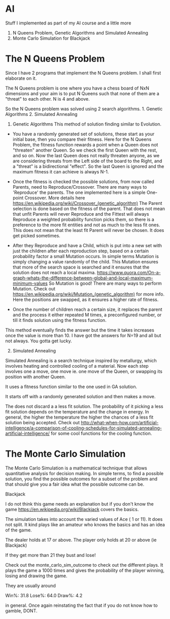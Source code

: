AI
==
Stuff I implemented as part of my AI course and a little more

1. N Queens Problem, Genetic Algorithms and Simulated Annealing
2. Monte Carlo Simulation for Blackjack

# The N Queens Problem

Since I have 2 programs that implement the N Queens problem. I shall first elaborate on it.

The N Queens problem is one where you have a chess board of NxN dimensions and your aim is to put N Queens such that none of them are a "threat" to each other. N is 4 and above.

So the N Queens problem was solved using 2 search algorithms. 1. Genetic Algorithms 2. Simulated Annealing

1. Genetic Algorithms
  This method of solution finding similar to Evolution.

  * You have a randomly generated set of solutions, these start as your initial base, then you compare their fitness. Here for the N Queens Problem, the fitness function rewards a point when a Queen does not "threaten" another Queen. So we check the first Queen with the rest, and so on. Now the last Queen does not really threaten anyone, as we are considering threats from the Left side of the board to the Right, and a "threat" is a bidirectional "effect". So the last Queen is ignored and the maximum fitness it can achieve is always N-1.

  * Once the fitness is checked the possible solutions, from now called Parents, need to Reproduce/Crossover. There are many ways to 'Reproduce' the parents. The one implemented here is a simple One-point Crossover. More details here https://en.wikipedia.org/wiki/Crossover_(genetic_algorithm) The Parent selection is done based on the fitness of the parent. That does not mean that unfit Parents will never Reproduce and the Fittest will always Reproduce a weighted probability function picks them, so there is a preference to the more fit entities and not as much to the less fit ones. This does not mean that the least fit Parent will never be chosen. It does get picked sometimes.

  * After they Reproduce and have a Child, which is put into a new set with just the children after each reproduction step, based on a certain probability factor a small Mutation occurs. In simple terms Mutation is simply changing a value randomly of the child. This Mutation ensures that more of the search space is searched and it ensures that the solution does not reach a local maxima. https://www.quora.com/On-a-graph-whats-the-difference-between-global-and-local-maximum-minimum-values So Mutation is good! There are many ways to perform Mutation. Check out https://en.wikipedia.org/wiki/Mutation_(genetic_algorithm) for more info. Here the positions are swapped, as it ensures a higher rate of fitness.

  * Once the number of children reach a certain size, it replaces the parent and the process it either repeated M times, a preconfigured number, or till it finds solution using the fitness function.

This method eventually finds the answer but the time it takes increases once the value is more than 10. I have got the answers for N=19 and all but not always. You gotta get lucky.

2. Simulated Annealing

Simulated Annealing is a search technique inspired by metallurgy, which involves heating and controlled cooling of a material. Now each step involves one a move, one move ie. one move of the Queen, or swapping its position with another Queen.

It uses a fitness function similar to the one used in GA solution.

It starts off with a randomly generated solution and then makes a move.

The does not discard a a less fit solution. The probability of it picking a less fit solution depends on the temperature and the change in energy. In general, the higher the temperature the higher the chances of a less fit solution being accepted. Check out http://what-when-how.com/artificial-intelligence/a-comparison-of-cooling-schedules-for-simulated-annealing-artificial-intelligence/ for some cool functions for the cooling function.

# The Monte Carlo Simulation

The Monte Carlo Simulation is a mathematical technique that allows quantitative
analysis for decision making. In simple terms, to find a possible solution, you
find the possible outcomes for a subset of the problem and that should give you
a fair idea what the possible outcome can be.

Blackjack

I do not think this game needs an explanation but if you don't know the game
https://en.wikipedia.org/wiki/Blackjack covers the basics.

The simulation takes into account the varied values of Ace ( 1 or 11). It does
not split. It kind plays like an amateur who knows the basics and has an idea of
 the game.

The dealer holds at 17 or above. The player only holds at 20 or above (ie Blackjack)

If they get more than 21 they bust and lose!

Check out the monte_carlo_sim_outcome to check out the different plays.
It plays the game a 1000 times and gives the probability of the player winning,
losing and drawing the game.

They are usually around

Win%: 31.8
Lose%: 64.0
Draw%: 4.2

in general.
Once again reinstating the fact that if you do not know how to gamble, DONT.
